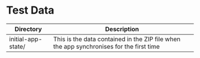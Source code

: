 # Test Data

| Directory          | Description |
| ------------------ | ----------- |
| initial-app-state/ | This is the data contained in the ZIP file when the app synchronises for the first time  |
